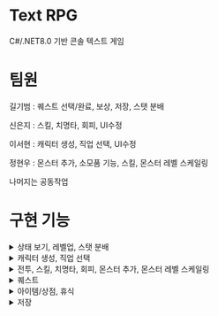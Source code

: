 # Text RPG
C#/.NET8.0 기반 콘솔 텍스트 게임

# 팀원
  길기범 : 퀘스트 선택/완료, 보상, 저장, 스탯 분배
  
  신은지 : 스킬, 치명타, 회피, UI수정
  
  이서현 : 캐릭터 생성, 직업 선택, UI수정
  
  정현우 : 몬스터 추가, 소모품 기능, 스킬, 몬스터 레벨 스케일링

  나머지는 공동작업

# 구현 기능
<details> 
<summary>상태 보기, 레벨업, 스탯 분배</summary>
  
  #### 상태 보기
  <img src = "https://github.com/GGB97/TextRPG_18/assets/78461967/f09dd9c3-93c1-48f4-880d-e91035ea1716">
  
  #### 레벨업
  <img src = "https://github.com/GGB97/TextRPG_18/assets/78461967/02df108d-f46a-4237-8b74-de765e3166a9">

  #### 스탯 분배
    ----- 스탯 포인트 사용시 (+원하는 스탯),(-스탯포인트 차감) -----
  <img src = "https://github.com/GGB97/TextRPG_18/assets/78461967/83f43f00-4b38-4b08-9465-1ca7aea8a275">   

  
</details>


<details> 
<summary>캐릭터 생성, 직업 선택</summary>
  
  #### 캐릭터 생성
  <img src = "https://github.com/GGB97/TextRPG_18/assets/154600776/36e2993c-8e3f-4fb6-93b3-309d79c20984">
  
  #### 직업 선택
  <img src = "https://github.com/GGB97/TextRPG_18/assets/154600776/cc1a042a-24dc-4e3e-adbf-c09e1b1c17f1">
</details>

<details> 
<summary>전투, 스킬, 치명타, 회피, 몬스터 추가, 몬스터 레벨 스케일링</summary>

  #### 전투
  <img src = "https://github.com/GGB97/TextRPG_18/assets/154600776/c3303dd9-204f-4af6-bea3-52f379b41c64" width="800" height="250">
  <img src = "https://github.com/GGB97/TextRPG_18/assets/154600776/3f6f25b1-5a7a-40fe-a922-ab694c644f2a" width="800" height="500">
  <img src = "https://github.com/GGB97/TextRPG_18/assets/154600776/5016e821-978e-4f9c-8b11-7c0716a9b3a1" width="800" height="500">
  
  #### 스킬
  <img src = "https://github.com/GGB97/TextRPG_18/assets/154600776/92f19b11-ded6-4f02-85bd-d7347b820941" width="800" height="250">
  <img src = "https://github.com/GGB97/TextRPG_18/assets/154600776/65c2f070-11e2-4986-87f4-ec0f9e4c54f7" width="800" height="500">
  
  #### 치명타
  <img src = "https://github.com/GGB97/TextRPG_18/assets/128718414/921e7f15-e0de-4f74-8b76-26438019d3a1">   
  <img src = "https://github.com/GGB97/TextRPG_18/assets/128718414/f6aaa9cf-364f-4483-bf04-f4dc5d411688">
  <img src = "https://github.com/GGB97/TextRPG_18/assets/128718414/b87f03b5-0ef3-47c1-9525-299190263d54">
    
  #### 회피
  <img src = "https://github.com/GGB97/TextRPG_18/assets/128718414/93158f17-1065-484b-9a28-3b77730805dc">
  <img src = "https://github.com/GGB97/TextRPG_18/assets/128718414/b1daf177-f864-4848-ae0c-e8f109a7938c">
    
  #### 몬스터 추가
    추가한 몬스터 종류: 고블린 / 오크 / 리자드맨 / 고블린 사제 / 트롤 / 흡혈 박쥐
    -각 몬스터는 랜덤 확률로 고유의 스킬을 사용한다.
    -고블린 : 두 개의 스킬을 가진다. 1.'고블린' 또는 '고블린 사제'를 하나 전투에 불러온다. 2. 대기한다.
    -오크 : 자신의 ATK*0.5 만큼 자해하고 플레이어에게 ATK의 2배 데미지를 입힌다.
    -리자드맨 : 두번 공격한다. 총합 계수는 ATK의 2배 데미지.
    -고블린 사제 : 동료 몬스터를 하나 랜덤으로 회복시킨다. 또는 죽은 동료 몬스터를 낮은 확률로 부활시킨다.
    -트롤 : 높은 확률로 대기하면서 회복한다. 체력 회복 + 최대체력 증가(대)
    -흡혈 박쥐 : 플레이어를 공격하고 공격량만큼 회복한다. 흡혈로 체력이 최대에 도달할 시 최대체력 증가(중)
    
    -고블린은 평균 하위의 능력치를 가진다.
    -오크는 평균의 공격력과 높은 체력, 낮은 회피 수치를 가진다.
    -리자드맨은 높은 공격력과 낮은 체력, 높은 회피 수치를 가진다.
    -고블린 사제는 가장 낮은 공격력과 높은 체력, 낮은 회피 수치를 가진다.
    -트롤은 가장 높은 체력과 가장 높은 공격력, 가장 낮은 회피 수치를 가진다.
    -흡혈 박쥐는 낮은 체력, 가장 높은 회피 수치를 가진다.
    
    -고블린 사제, 트롤, 흡혈 박쥐는 랜덤 확률로 포션 3종 중 하나를 드랍한다.
  
  #### 레벨 스케일링
    Player 레벨에 비례해 던전에 출현하는 몬스터가 강해진다.
    -Player 레벨에 따라 전투에 출현하는 몬스터 수의 랜덤값 최대치가 1 증가한다.
    -Player 레벨에 비례한 랜덤값의 *7만큼 몬스터의 최대 체력이 증가한다.
    -Player 레벨에 비례한 랜덤값의 *4만큼 몬스터의 공격력이 증가한다.
    -Player 레벨에 비례한 랜덤값의 *25만큼 몬스터가 드랍하는 골드량이 증가한다.
    -Player 레벨에 비례한 랜덤값의 *15만큼 몬스터가 드랍하는 경험치량이 증가한다.
    -Player 레벨에 비례한 랜덤값의 1/2만큼 몬스터의 회피치가 증가한다.
</details>

<details> 
<summary>퀘스트</summary>
  
  ### 기본 상태
  ![Quest_Default](https://github.com/GGB97/TextRPG_18/assets/99232361/00aee39b-2b33-4fa2-bcbd-dd76d6164a06)
  
  #### 퀘스트 수락
  ![Quest_Accept](https://github.com/GGB97/TextRPG_18/assets/99232361/41297573-bce4-4550-a613-13ab71a0acdf)
    
  #### 퀘스트 포기
  ![Quest_Abandon](https://github.com/GGB97/TextRPG_18/assets/99232361/4a772edd-e7d8-4813-80d4-587335f17c27)

  #### 퀘스트 완료
  ![Quest_Clear1](https://github.com/GGB97/TextRPG_18/assets/99232361/89a1ab16-aeb1-4721-9e24-e9aae514a7d6)
  ![Quest_Clear2](https://github.com/GGB97/TextRPG_18/assets/99232361/ff7a53fc-a091-410a-af69-fbb5b0bfe15c)
</details>

<details> 
<summary>아이템/상점, 휴식</summary>

  #### 인벤토리 기본 상태
  ![item_Default](https://github.com/GGB97/TextRPG_18/assets/99232361/3b2445be-b339-4bca-9d2b-08fbf4527e18)

  
  #### 장비 장착/해체
  ![Equip](https://github.com/GGB97/TextRPG_18/assets/99232361/9fcb5a93-f2b0-4a4f-9fcb-fe037c85a5ca)
  ![unEquip](https://github.com/GGB97/TextRPG_18/assets/99232361/81156c8f-a57c-4363-b6d3-5ed16a0cd4d3)

  
  #### 소모품 사용
  ![use_Item](https://github.com/GGB97/TextRPG_18/assets/99232361/1f8a9ce1-d9e0-47fa-9d82-9fb52e110a29)
  ![use_full](https://github.com/GGB97/TextRPG_18/assets/99232361/9b09ba01-94a7-48d5-9db0-2789dda595a9)


  #### 상점 기본
  ![store_Default](https://github.com/GGB97/TextRPG_18/assets/99232361/b31dcf51-1512-4dbd-91d8-605a3e61b1ea)

  
  #### 아이템 구매/판매
  ![Store_Buy](https://github.com/GGB97/TextRPG_18/assets/99232361/2a9386e3-97f5-461c-8cc4-2082b0ca9871)
  ![Store_Sell](https://github.com/GGB97/TextRPG_18/assets/99232361/57aacd0f-1251-47a3-afff-ec5afdc3543c)


  #### 휴식
  ![Rest](https://github.com/GGB97/TextRPG_18/assets/99232361/702331d5-52d1-4f01-8ea9-b20a3ed0908b)
  ![Rest_full](https://github.com/GGB97/TextRPG_18/assets/99232361/b6c3111a-8c8b-4bb6-a400-acec66f0ed72)
</details>

<details> 
<summary>저장</summary>
  
  #### 저장
  ![Save](https://github.com/GGB97/TextRPG_18/assets/99232361/50220f64-7e4b-4e95-9745-c1e95b930ded)
  
  #### 불러오기
  ![Load](https://github.com/GGB97/TextRPG_18/assets/99232361/b98066fa-721d-4a88-940b-c92d2bfd5573)  
</details>


